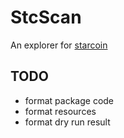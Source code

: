 # StcScan

An explorer for [starcoin](https://starcoin.org/)

## TODO

- format package code
- format resources
- format dry run result
